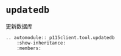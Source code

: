 # `updatedb`

更新数据库

```{eval-rst}
.. automodule:: p115client.tool.updatedb
    :show-inheritance:
    :members:
```
